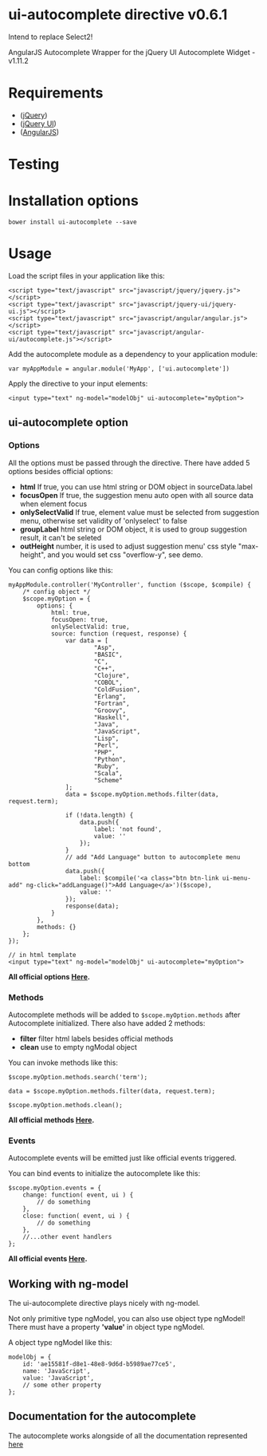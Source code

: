 # ui-autocomplete directive v0.6.1
Intend to replace Select2!

AngularJS Autocomplete Wrapper for the jQuery UI Autocomplete Widget - v1.11.2

# Requirements
- ([jQuery](http://jquery.com/download/))
- ([jQuery UI](http://jqueryui.com/download/))
- ([AngularJS](http://code.angularjs.org/))

# Testing



# Installation options

    bower install ui-autocomplete --save

# Usage

Load the script files in your application like this:

    <script type="text/javascript" src="javascript/jquery/jquery.js"></script>
    <script type="text/javascript" src="javascript/jquery-ui/jquery-ui.js"></script>
    <script type="text/javascript" src="javascript/angular/angular.js"></script>
    <script type="text/javascript" src="javascript/angular-ui/autocomplete.js"></script>

Add the autocomplete module as a dependency to your application module:

    var myAppModule = angular.module('MyApp', ['ui.autocomplete'])

Apply the directive to your input elements:

    <input type="text" ng-model="modelObj" ui-autocomplete="myOption">

## ui-autocomplete option

### Options

All the options must be passed through the directive. There have added 5 options besides official options:

- **html** If true, you can use html string or DOM object in sourceData.label
- **focusOpen** If true, the suggestion menu auto open with all source data when element focus
- **onlySelectValid** If true, element value must be selected from suggestion menu, otherwise set validity of 'onlyselect' to false
- **groupLabel** html string or DOM object, it is used to group suggestion result, it can't be seleted
- **outHeight** number, it is used to adjust suggestion menu' css style "max-height", and you would set css "overflow-y", see demo.

You can config options like this:

    myAppModule.controller('MyController', function ($scope, $compile) {
        /* config object */
        $scope.myOption = {
            options: {
                html: true,
                focusOpen: true,
                onlySelectValid: true,
                source: function (request, response) {
                    var data = [
                            "Asp",
                            "BASIC",
                            "C",
                            "C++",
                            "Clojure",
                            "COBOL",
                            "ColdFusion",
                            "Erlang",
                            "Fortran",
                            "Groovy",
                            "Haskell",
                            "Java",
                            "JavaScript",
                            "Lisp",
                            "Perl",
                            "PHP",
                            "Python",
                            "Ruby",
                            "Scala",
                            "Scheme"
                    ];
                    data = $scope.myOption.methods.filter(data, request.term);

                    if (!data.length) {
                        data.push({
                            label: 'not found',
                            value: ''
                        });
                    }
                    // add "Add Language" button to autocomplete menu bottom
                    data.push({
                        label: $compile('<a class="btn btn-link ui-menu-add" ng-click="addLanguage()">Add Language</a>')($scope),
                        value: ''
                    });
                    response(data);
                }
            },
            methods: {}
        };
    });

    // in html template
    <input type="text" ng-model="modelObj" ui-autocomplete="myOption">

**All official options [Here](http://api.jqueryui.com/autocomplete/#option).**

### Methods

Autocomplete methods will be added to `$scope.myOption.methods` after Autocomplete initialized. There also have added 2 methods:

- **filter** filter html labels besides official methods
- **clean** use to empty ngModal object

You can invoke methods like this:

    $scope.myOption.methods.search('term');

    data = $scope.myOption.methods.filter(data, request.term);

    $scope.myOption.methods.clean();

**All official methods [Here](http://api.jqueryui.com/autocomplete/#methods).**

### Events

Autocomplete events will be emitted just like official events triggered.

You can bind events to initialize the autocomplete like this:

    $scope.myOption.events = {
        change: function( event, ui ) {
            // do something
        },
        close: function( event, ui ) {
            // do something
        },
        //...other event handlers
    };

**All official events [Here](http://api.jqueryui.com/autocomplete/#events).**

## Working with ng-model

The ui-autocomplete directive plays nicely with ng-model.

Not only primitive type ngModel, you can also use object type ngModel! There must have a property **'value'** in object type ngModel.

A object type ngModel like this:

    modelObj = {
        id: 'ae15581f-d8e1-48e8-9d6d-b5989ae77ce5',
        name: 'JavaScript',
        value: 'JavaScript',
        // some other property
    };


## Documentation for the autocomplete

The autocomplete works alongside of all the documentation represented [here](http://api.jqueryui.com/autocomplete/)
